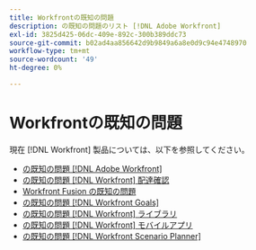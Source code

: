 ```yaml
---
title: Workfrontの既知の問題
description: の既知の問題のリスト [!DNL Adobe Workfront]
exl-id: 3825d425-06dc-409e-892c-300b389ddc73
source-git-commit: b02ad4aa856642d9b9849a6a8e0d9c94e4748970
workflow-type: tm+mt
source-wordcount: '49'
ht-degree: 0%

---
```


# Workfrontの既知の問題

現在 [!DNL Workfront] 製品については、以下を参照してください。

* [の既知の問題 [!DNL Adobe Workfront]](newworkfrontexperience.md)
* [の既知の問題 [!DNL Workfront] 配達確認](workfrontproof.md)
* [Workfront Fusion の既知の問題](workfrontfusion.md)
* [の既知の問題 [!DNL Workfront Goals]](workfrontgoals.md)
* [の既知の問題 [!DNL Workfront] ライブラリ](workfrontlibrary.md)
* [の既知の問題 [!DNL Workfront] モバイルアプリ](workfrontmobile.md)
* [の既知の問題 [!DNL Workfront Scenario Planner]](workfrontscenarioplanner.md)
